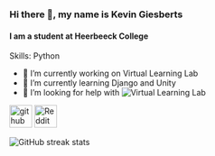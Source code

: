 ### Hi there 👋, my name is Kevin Giesberts
#### I am a student at Heerbeeck College

Skills: Python

- 🔭 I’m currently working on Virtual Learning Lab 
- 🌱 I’m currently learning Django and Unity
- 🤔 I’m looking for help with ![Virtual Learning Lab]('https://github.com/KevinGiesberts/Virtual-Learning-Lab')


[<img src='https://cdn.jsdelivr.net/npm/simple-icons@3.0.1/icons/github.svg' alt='github' height='40'>](https://github.com/KevinGiesberts)
[<img src='https://cdn.jsdelivr.net/npm/simple-icons@3.0.1/icons/reddit.svg' alt='Reddit' height='40'>](https://www.reddit.com/user/KevinGiesberts) 

![GitHub streak stats](https://github-readme-streak-stats.herokuapp.com/?user=KevinGiesberts)
